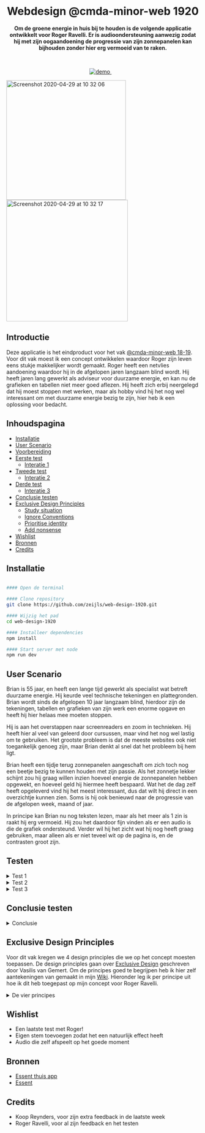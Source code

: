 <h1 align="center">Webdesign @cmda-minor-web 1920</h1>

<p align="center"><b>Om de groene energie in huis bij te houden is de volgende applicatie ontwikkelt voor Roger Ravelli. Er is audioondersteuning aanwezig zodat hij met zijn oogaandoening de progressie van zijn zonnepanelen kan bijhouden zonder hier erg vermoeid van te raken. </b>
</p>

<br>

<p align="center">
  <a href="https://web-design-simone.herokuapp.com/">
    <img src="https://img.shields.io/badge/demo-LIVE-brightgreen.svg?style=flat-square" alt="demo">
  </a>
  &nbsp;&nbsp;&nbsp;
</p>

<img width="312" alt="Screenshot 2020-04-29 at 10 32 06" src="https://user-images.githubusercontent.com/45422060/80576006-b76b8280-8a04-11ea-9cc8-6310ba3e5c43.png">
<img width="317" alt="Screenshot 2020-04-29 at 10 32 17" src="https://user-images.githubusercontent.com/45422060/80576012-b9354600-8a04-11ea-8f51-345f97ad7374.png">

## Introductie

Deze applicatie is het eindproduct voor het vak [@cmda-minor-web 18-19](https://github.com/cmda-minor-web/browser-technologies-1819). Voor dit vak moest ik een concept ontwikkelen waardoor Roger zijn leven eens stukje makkelijker wordt gemaakt. Roger heeft een netvlies aandoening waardoor hij in de afgelopen jaren langzaam blind wordt. Hij heeft jaren lang gewerkt als adviseur voor duurzame energie, en kan nu de grafieken en tabellen niet meer goed aflezen. Hij heeft zich erbij neergelegd dat hij moest stoppen met werken, maar als hobby vind hij het nog wel interessant om met duurzame energie bezig te zijn, hier heb ik een oplossing voor bedacht.

## Inhoudspagina

- [Installatie](#Installatie)
- [User Scenario](#User-Scenario)
- [Voorbereiding](#Voorbereiding)
- [Eerste test](#Eerste-test)
  - [Interatie 1](#Iteratie-1)
- [Tweede test](#Tweede-test)
  - [Interatie 2](#Iteratie-2)
- [Derde test](#Derde-test)
  - [Interatie 3](#Iteratie-3)
- [Conclusie testen](#Conclusie-testen)
- [Exclusive Design Principles](#Exclusive-Design-Principles)
  - [Study situation](#Study-situation)
  - [Ignore Conventions](#Ignore-conventions)
  - [Prioritise identity](#Prioritise-identity)
  - [Add nonsense](#Add-nonsense)
- [Wishlist](#Wishlist)
- [Bronnen](#Bronnen)
- [Credits](#Credits)

## Installatie

```bash

#### Open de terminal

#### Clone repository
git clone https://github.com/zeijls/web-design-1920.git

#### Wijzig het pad
cd web-design-1920

#### Installeer dependencies
npm install

#### Start server met node
npm run dev
```

## User Scenario

Brian is 55 jaar, en heeft een lange tijd gewerkt als specialist wat betreft duurzame energie. Hij keurde veel technische tekeningen en plattegronden. Brian wordt sinds de afgelopen 10 jaar langzaam blind, hierdoor zijn de tekeningen, tabellen en grafieken van zijn werk een enorme opgave en heeft hij hier helaas mee moeten stoppen.

Hij is aan het overstappen naar screenreaders en zoom in technieken. Hij heeft hier al veel van geleerd door cursussen, maar vind het nog wel lastig om te gebruiken. Het grootste probleem is dat de meeste websites ook niet toegankelijk genoeg zijn, maar Brian denkt al snel dat het probleem bij hem ligt.

Brian heeft een tijdje terug zonnepanelen aangeschaft om zich toch nog een beetje bezig te kunnen houden met zijn passie. Als het zonnetje lekker schijnt zou hij graag willen inzien hoeveel energie de zonnepanelen hebben opgewekt, en hoeveel geld hij hiermee heeft bespaard. Wat het de dag zelf heeft opgeleverd vind hij het meest interessant, dus dat wilt hij direct in een overzichtje kunnen zien. Soms is hij ook benieuwd naar de progressie van de afgelopen week, maand of jaar.

In principe kan Brian nu nog teksten lezen, maar als het meer als 1 zin is raakt hij erg vermoeid. Hij zou het daardoor fijn vinden als er een audio is die de grafiek ondersteund. Verder wil hij het zicht wat hij nog heeft graag gebruiken, maar alleen als er niet teveel wit op de pagina is, en de contrasten groot zijn.

## Testen

<details><summary>Test 1</summary>

`Voorbereiding`

Vooraf gaand aan het gesprek met Roger zijn wij als groep te werk gegaan met het voorbereiden van de test. 1 iemand nam de leiding met het stellen van de vragen, waardoor niet iedereen door elkaar ging praten. De andere konden inhaken op het moment dat dit nodig was. Ik heb met 3 andere studenten genotuleerd.

Dit gesprek was vooral om kennis te maken. In dit gesprek wilde ik er achter komen welke karaktereigenschappen Roger heeft, wat zijn hobbies zijn en wat hij het meest belangrijk vind. Ik vond het een hele bijzondere ervaring om met iemand zoals Roger te praten. Dit was de eerste keer dat ik zoiets mocht meemaken.

`Bevindingen`

Tijdens de eerste test hebben wij een profiel van Roger opgebouwd, deze is terug te vinden in mijn wiki;
[Profiel Roger Ravelli](https://github.com/Zeijls/web-design-1920/wiki/Profiel-Roger-Ravelli)

</details>

<details><summary>Test 2</summary>

`Voorbereiding`

Belangrijkste punten die ik uit de test wil halen;

- Is het kleurcontrast groot genoeg
- Is de audio op deze manier een meerwaarde voor de grafiek
- Zijn de verschillen in lijnen zo duidelijk?

### Iteratie 1

[Test](https://www.youtube.com/watch?v=gb44xXou2Ds&feature=youtu.be)

Vragen achteraf

- Werkt dit zo voor u?
- Wat werkt niet, wat wel?
- Welke data lijkt u interessant om op deze manier te lezen
- Zijn de contrasten zo groot genoeg?
- In hoeverre is het voor u mogelijk om bepaalde letters op het toetsenbord te vinden.

De test ging verassend goed. Hij was heel positief over de demo. Ik had een filmpje gemaakt van de werking omdat ik wist dat ik het niet ging redden om het prototype in deze korte tijd af te krijgen. Tot mijn verbazing werkte dit best goed voor een eerste iteratie en heb ik hier iteressante punten uit kunnen halen. Hieronder de feedback van Roger;

- Lijnen zijn heel goed en duidelijk te volgen. Kleur contrast is goed.
- Eerste letter van een land intypen is heel goed te doen.
- Vind het lastig om de audio te stoppen, zou hier graag zelf invloed op willen hebben.
- Onderwerpen die ik interessant vind is duurzame energie, en dat de groei per jaar. Of Toegankelijkheidsscores van diensten en websites. (ten opzichten van de fossielen energie)

`Bevindingen`

Naast mijn eigen test kwamen er bij de andere tests ook nog een aantal interessante bevindingen naar voren

- Vind het fijn om de hele grafiek in beeld te hebben.
- Via supernova zet hij de websites die teveel wit hebben, om in darkmode. Dit is niet te zien via screensharing
- 1 zin is de max om te lezen, voordat Roger vermoeid raakt.
- Grafiek klikken werkt het beste, vergeleken met een screenreader of tab.
- Customised screenreader met eigen zinnen werkt super goed
- Houd van een samenvatting, beter voor de tabel of grafiek dan erna
- Zou fijn zijn als Roger de screenreader ook op pauze kunt zetten door een soort "Stop" commando
- Tabben ervaart hij als fijner dan screenreader, omdat hij dan zijn eigen tempo aan kunt geven.

</details>

<details><summary>Test 3</summary>

`Voorbereiding`

Om heel eerlijk te zijn had ik deze test niet voorbereid. Ik had van te voren niet bedacht wat ik wilde vragen en wat ik hoopte dat mij duidelijk werd. Simpelweg omdat ik er totaal niet achterstond wat ik ging testen, dat kwam omdat het nog niet af was.

### Iteratie 2

<img width="1440" alt="Screenshot 2020-04-24 at 10 48 46" src="https://user-images.githubusercontent.com/45422060/80198718-c75c1e80-8620-11ea-8862-b1bcb75160e4.png">

Dit gesprek ging een stuk minder soepel, maar ik heb hier wel enorm veel van geleerd. Het was mijn niet gelukt om alle feedback van week 2 te verwerken in het concept. Ik baalde hier zo ontzettend van dat de test voor mij een beetje nutteloos voelde, en ik had hier niet zoveel voor voorbereid. Maar tot mijn verbazing heb ik enorm veel uit deze test kunnen halen. Belangrijke punten die uit de test naar voren zijn gekomen:

`Bevindingen`

- De website ziet er op Roger zijn desktop heel anders uit doordat hij de zoom techniek gebruikt, en dit is niet zichbaar via de screenshare hoe de test werd afgenomen
- De kleurcontrasten zijn goed, hier hoeft niet meer voor getest te worden
- De grootte en afstand van buttons zijn prima.

Dit zijn punten over het concept, maar ik heb nog veel meer geleerd van het testen en zijn reactie op mij. Voor de testpersoon is het heel fijn als je de test begint met een inleiding, eerst een kort stukje over hoe het gaat (koetjes en kalfjes gesprek), vervolgens een kort stukje vertellen over wat we vorige week hadden gedaan en waar ik in de tussentijd aan heb gewerkt, het is logisch dat Roger niet van 10 verschillende studenten nog precies weet waar ze mee bezig zijn. Daarna even uitleggen wat ik graag zou willen dat hij doet, dus door de applicatie lopen, hardop denken en duidelijk maken dat als we onderweg fouten tegen komen dit een fout is van mij, en vooral niet aan hem ligt.

Na deze introductie kan de test beginnen, het is belangrijk om Roger een opdracht te geven of een vraag te stellen die hij uit de grafiek kan herleiden. Op het moment dat het stil valt, gewoon even laten gebeuren en niets voorzeggen.

Ik ben een heel stuk wijzer geworden van de laatste test. Vooral dat het niet extreem belangrijk is dat je hele concept klopt en voor de volle 100% werkt. Voor mij is het belangrijk dat ik er alsnog achter sta, en niet mijn ontwerp tijdens de test naar beneden haal. Als ik zie wat ik nu alsnog uit deze test heb kunnen halen, is dat genoeg om verder te gaan met de laatste iteratie. Als ik de test had uitgevoerd via bovenstaande beschrijving was dit nog een stuk meer geweest, maar daar heb ik nu van geleerd voor de volgende keer.

### Iteratie 3

`Bevindingen tijdens itereren`

- Onkey events zijn niet nodig, de buttons waren prima te bereiken voor Roger. Hij had hier geen moeite mee.
- Inzoomen op 1 soort energie is geen hoofdfunctie van dit concept. Is handig, maar met de kleur contrasten en audioondersteuning kan Roger de grafiek goed aflezen.

Voor nu heb ik mij heel erg gefocust op welke kleuren een goed contrast hebben, welke plaatsing het beste is enzovoort. Voor nu wil ik mij gaan focussen op de data die Roger interessant vind en hoe dit een meerwaarde heeft voor hem.

- Data over progressie duurzame energie in zijn eigen huis
- Audio ondersteuning verwerken
- Natuurlijk effect verwerken door hem een intro te geven over het weer en de zonnepanelen
- Grapje toevoegen; Zodra hij 2 buttons te snel inklikt wordt hier een reactie op gegeven

Tijdens het aanpassen van het User Scenario kwam ik erachter dat Roger de voortgang van de zonnepanelen hoogstwaarschijnlijk bekijkt vanaf zijn telefoon. Hierdoor is het van belang dat de website mobile first is ontworpen. Verder ga ik naast bovenstaande aanpassingen op de grafiek ook een homescreen, zero state en overzicht per dag, maand en jaar toevoegen.

Om een goed beeld te krijgen van het concept, heb ik het gebruik opgenomen in een filmpje. Hierin worden alle features en functionaliteiten benaderd.

[Eindconcept](https://www.youtube.com/watch?v=2KqR2wtUDv8)
[Demo]("https://web-design-simone.herokuapp.com/")

</details>

## Conclusie testen

<details><summary>Conclusie</summary>

Tijdens het testen heb ik een aantal punten ondervonden die het leven op het web van iemand zo als Roger erg lastig maken. Een groot voorbeeld hiervan is de screenreader. De screenreader kan geen context geven en blijft continu doorratelen. Om die reden heb ik mijn eigen audio ondersteuning aan de website toegevoegd. Nu kan ik context aan het verhaal meegeven, en de screenreader een natuurlijk effect meegeven. Als voorbeeld Roger een goedendag wensen als hij op de website aankomt. Een grapje als hij te ongeduldig doet, en context meegeven aan de aantallen die worden opgenoemd in plaats van enkel de aantallen. Uit de testen is gebleken dat dit voor Roger een enorme meerwaarde geeft aan de ervaring.

Bij voorbaat dacht ik dat Roger enorme knoppen nodig had op de website en zijn zicht niet kon gebruiken. Tijdens het testen bleek dat hij het zicht wat hij heeft maar al te graag gebruikt, alleen niet voor teksten lezen enzovoort. Dat kost hem te veel moeite, maar een knop inklikken of de trend van een grafiek lezen gaat nog best goed. Door de audio ondersteuning aan de website mee te geven kan Roger zelf kiezen hoeveel energie hij er in wilt steken om met zijn zicht de grafiek te volgen, omdat de audio dit ook duidelijk maakt.

Ik vond het een hele bijzondere ervaring om met Roger te mogen testen. Zelfs op de afstand die er tussen ons zat, heb ik hier enorm veel van geleerd. Zoals ik al benoemde in de testresultaten van Iteratie 3 heb ik veel geleerd over het uitvoeren van een test zelf, maar ook inzichten gekregen over de ervaring van een gebruiker met een aandoening op het web. Ik was ervan bewust dat het deze doelgroep niet makkelijk wordt gemaakt op het web. Na dit project zal ik hier meer rekening mee houden met mijn eigen werk.

</details>

## Exclusive Design Principles

Voor dit vak kregen we 4 design principles die we op het concept moesten toepassen. De design principles gaan over [Exclusive Design](https://vasilis.nl/research/about-exclusive-design/) geschreven door Vasilis van Gemert. Om de principes goed te begrijpen heb ik hier zelf aantekeningen van gemaakt in mijn [Wiki](https://github.com/Zeijls/web-design-1920/wiki/Exclusive-Design-~-Vasilis-van-Gemert). Hieronder leg ik per principe uit hoe ik dit heb toegepast op mijn concept voor Roger Ravelli.

<details><summary>De vier principes</summary>

### Study situation

Om de situatie van Roger goed te begrijpen, en te weten voor welke context ik mijn concept ga ontwerpen heb ik een User Scenario geschreven, en een Profiel van Roger opgebouwd.

### Ignore conventions

De screenreader die Roger gebruikt ratelt alles wat er op de website staat aan een stuk op. Verder wordt er alleen verteld wat er staat en geen context gegeven. Dit stoorde mij ontzettend, voor Roger is het al vreselijk om naar een Robot stem te luisteren, en dan wordt het nog erger als hij geen normale pauzes neemt in het verhaal. Ik wilde bij de audio meer context geven en er een natuurlijk draai aan wenden. Hiervoor heb ik mijn eigen "screenreader" gemaakt waarin deze opties wel mogelijk zijn.

### Prioritise identity

De hele applicatie is speciaal voor Roger gemaakt. In de eerste test hebben wij een profiel opgebouwd waaruit duidelijk wordt wat hij interessant vind, wat zijn karaktereigenschappen zijn, waar hij tegenaan loopt en wat zijn leven zou kunnen verbeteren. Hier heb ik op geprobeerd in te spelen met mijn website.

### Add nonsense

Bij Ignore conventions gaf ik al aan dat het mij stoorde dat de screenreader aan een stuk door ratelt, en een robot stem heeft. Nu leek het mij leuk om de screenreader een natuurlijk effect te geven. Voor Roger is het mogelijk in te zoomen op soorten energie. Als hij dit te snel wilt doen geeft de screenreader dit aan, en zegt hij dat die even wat rustiger aan moet doen omdat hij het niet kan bijhouden.

</details>

## Wishlist

- Een laatste test met Roger!
- Eigen stem toevoegen zodat het een natuurlijk effect heeft
- Audio die zelf afspeelt op het goede moment

## Bronnen

- [Essent thuis app](https://www.energieverbruiksmanagers.nl/overzicht-energieverbruiksmanagers/essent-thuis-app-nsure-energielezer/)
- [Essent](https://www.essent.nl/kennisbank/zonnepanelen/hoe-werken-zonnepanelen/opbrengst-zonnepanelen-per-maand)

## Credits

- Koop Reynders, voor zijn extra feedback in de laatste week
- Roger Ravelli, voor al zijn feedback en het testen
